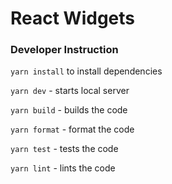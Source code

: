 # React Widgets

### Developer Instruction

`yarn install` to install dependencies

`yarn dev` - starts local server

`yarn build` - builds the code

`yarn format` - format the code

`yarn test` - tests the code

`yarn lint` - lints the code
